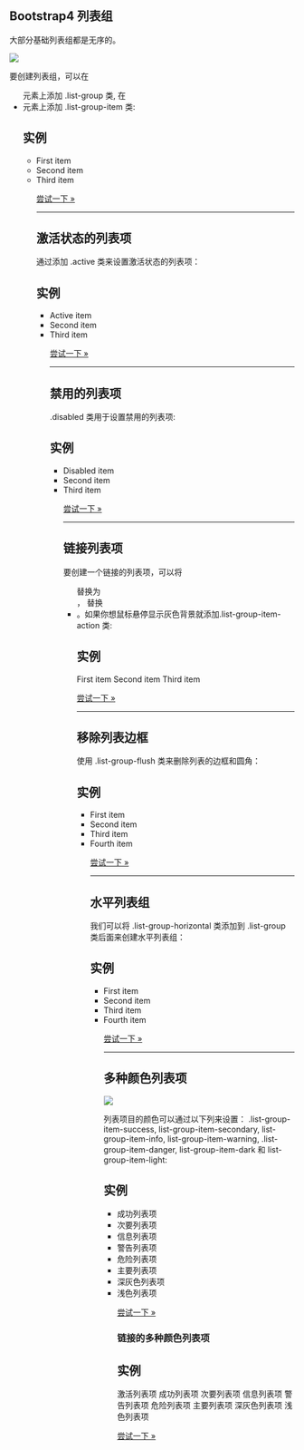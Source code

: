 ## Bootstrap4 列表组

大部分基础列表组都是无序的。

![](https://www.runoob.com/wp-content/uploads/2017/10/2D8ACDED-2C3C-4E1F-A92C-7BE161B59CC8.jpg)

要创建列表组，可以在 <ul> 元素上添加 .list-group 类, 在 <li> 元素上添加 .list-group-item 类:

## 实例

<ul class\="list-group"\> <li class\="list-group-item"\>First item</li\> <li class\="list-group-item"\>Second item</li\> <li class\="list-group-item"\>Third item</li\> </ul\>

[尝试一下 »](https://www.runoob.com/try/try.php?filename=trybs4_list_group)

* * *

## 激活状态的列表项

通过添加 .active 类来设置激活状态的列表项：

## 实例

<ul class\="list-group"\> <li class\="list-group-item active"\>Active item</li\> <li class\="list-group-item"\>Second item</li\> <li class\="list-group-item"\>Third item</li\> </ul\>

[尝试一下 »](https://www.runoob.com/try/try.php?filename=trybs4_list_group_active)

* * *

## 禁用的列表项

.disabled 类用于设置禁用的列表项:

## 实例

<ul class\="list-group"\> <li class\="list-group-item disabled"\>Disabled item</li\> <li class\="list-group-item"\>Second item</li\> <li class\="list-group-item"\>Third item</li\> </ul\>

[尝试一下 »](https://www.runoob.com/try/try.php?filename=trybs4_list_group_disabled)

* * *

## 链接列表项

要创建一个链接的列表项，可以将 <ul> 替换为 <div> ， <a> 替换 <li>。如果你想鼠标悬停显示灰色背景就添加.list-group-item-action 类:

## 实例

<div class\="list-group"\> <a href\="#" class\="list-group-item list-group-item-action"\>First item</a\> <a href\="#" class\="list-group-item list-group-item-action"\>Second item</a\> <a href\="#" class\="list-group-item list-group-item-action"\>Third item</a\> </div\>

[尝试一下 »](https://www.runoob.com/try/try.php?filename=trybs4_list_group_link)

* * *

## 移除列表边框

使用 .list-group-flush 类来删除列表的边框和圆角：

## 实例

<ul class\="list-group list-group-flush"\> <li class\="list-group-item"\>First item</li\> <li class\="list-group-item"\>Second item</li\> <li class\="list-group-item"\>Third item</li\> <li class\="list-group-item"\>Fourth item</li\> </ul\>

[尝试一下 »](https://www.runoob.com/try/try.php?filename=trybs_list_group_flush)

* * *

## 水平列表组

我们可以将 .list-group-horizontal 类添加到 .list-group 类后面来创建水平列表组：

## 实例

<ul class\="list-group list-group-horizontal"\> <li class\="list-group-item"\>First item</li\> <li class\="list-group-item"\>Second item</li\> <li class\="list-group-item"\>Third item</li\> <li class\="list-group-item"\>Fourth item</li\> </ul\>

[尝试一下 »](https://www.runoob.com/try/try.php?filename=trybs4_list_group_horizontal)

* * *

## 多种颜色列表项

![](https://www.runoob.com/wp-content/uploads/2017/10/41EFB157-7D83-4BB0-82E7-C98F05CB3C56.jpg)

列表项目的颜色可以通过以下列来设置： .list-group-item-success, list-group-item-secondary, list-group-item-info, list-group-item-warning, .list-group-item-danger, list-group-item-dark 和 list-group-item-light:

## 实例

<ul class\="list-group"\> <li class\="list-group-item list-group-item-success"\>成功列表项</li\> <li class\="list-group-item list-group-item-secondary"\>次要列表项</li\> <li class\="list-group-item list-group-item-info"\>信息列表项</li\> <li class\="list-group-item list-group-item-warning"\>警告列表项</li\> <li class\="list-group-item list-group-item-danger"\>危险列表项</li\> <li class\="list-group-item list-group-item-primary"\>主要列表项</li\> <li class\="list-group-item list-group-item-dark"\>深灰色列表项</li\> <li class\="list-group-item list-group-item-light"\>浅色列表项</li\> </ul\>

[尝试一下 »](https://www.runoob.com/try/try.php?filename=trybs4_list_group_context)

### 链接的多种颜色列表项

## 实例

<div class\="list-group"\> <a href\="#" class\="list-group-item list-group-item-action"\>激活列表项</a\> <a href\="#" class\="list-group-item list-group-item-success"\>成功列表项</a\> <a href\="#" class\="list-group-item list-group-item-secondary"\>次要列表项</a\> <a href\="#" class\="list-group-item list-group-item-info"\>信息列表项</a\> <a href\="#" class\="list-group-item list-group-item-warning"\>警告列表项</a\> <a href\="#" class\="list-group-item list-group-item-danger"\>危险列表项</a\> <a href\="#" class\="list-group-item list-group-item-primary"\>主要列表项</a\> <a href\="#" class\="list-group-item list-group-item-dark"\>深灰色列表项</a\> <a href\="#" class\="list-group-item list-group-item-light"\>浅色列表项</a\> </div\>

[尝试一下 »](https://www.runoob.com/try/try.php?filename=trybs4_list_group_context_links)